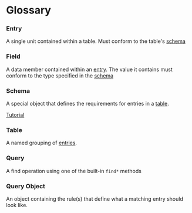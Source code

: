 # Glossary

### Entry

A single unit contained within a table. Must conform to the table's [schema](#schema)

### Field

A data member contained within an [entry](#entry).
The value it contains must conform to the type specified in the [schema](#schema)

### Schema

A special object that defines the requirements for entries in a [table](#table).

[Tutorial](schemas.md)

### Table

A named grouping of [entries](#entry).

### Query

A find operation using one of the built-in `find*` methods

### Query Object

An object containing the rule(s) that define what a matching entry should look like.